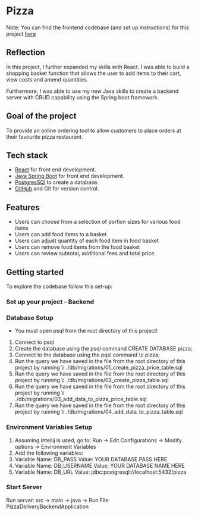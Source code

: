 # Pizza

Note: You can find the frontend codebase (and set up instructions) for this project [here](https://github.com/Conor-Developer/pizza_delivery_frontend)

## Reflection

In this project, I further expanded my skills with React. I was able to build a shopping basket function that allows the user to add items to their cart, view costs and amend quantities.

Furthermore, I was able to use my new Java skills to create a backend server with CRUD capability using the Spring boot framework.

## Goal of the project

To provide an online ordering tool to allow customers to place orders at their favourite pizza restaurant.

## Tech stack

- [React](https://reactjs.org/) for front end development.
- [Java Spring Boot](https://spring.io/projects/spring-boot/) for front end development.
- [PostgresSQl](https://www.postgresql.org/) to create a database.
- [GitHub](https://github.com/) and Git for version control.

## Features

- Users can choose from a selection of portion sizes for various food items
- Users can add food items to a basket
- Users can adjust quantity of each food item in food basket
- Users can remove food items from the food basket
- Users can review subtotal, additional fees and total price

## Getting started

To explore the codebase follow this set-up:

### Set up your project - Backend

### Database Setup

- You must open psql from the root directory of this project!

1. Connect to psql
2. Create the database using the psql command CREATE DATABASE pizza;
3. Connect to the database using the pqsl command \c pizza;
4. Run the query we have saved in the file from the root directory of this project by running \i ./db/migrations/01_create_pizza_price_table.sql
5. Run the query we have saved in the file from the root directory of this project by running \i ./db/migrations/02_create_pizza_table.sql
6. Run the query we have saved in the file from the root directory of this project by running \i ./db/migrations/03_add_data_to_pizza_price_table.sql
7. Run the query we have saved in the file from the root directory of this project by running \i ./db/migrations/04_add_data_to_pizza_table.sql

### Environment Variables Setup
 
1. Assuming Intellij is used, go to: Run -> Edit Configurations -> Modify options -> Environment Variables
2. Add the following variables:
3. Variable Name: DB_PASS       Value: YOUR DATABASE PASS HERE
4. Variable Name: DB_USERNAME   Value: YOUR DATABASE NAME HERE
5. Variable Name: DB_URL        Value: jdbc:postgresql://localhost:5432/pizza

### Start Server

Run server: src -> main -> java -> Run File: PizzaDeliveryBackendApplication